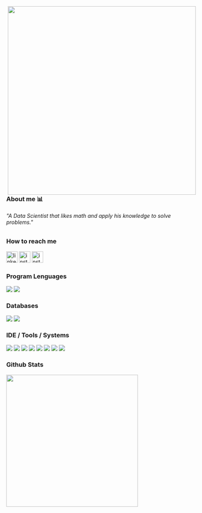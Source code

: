 <div>
<img align="right" height="500em" src="https://user-images.githubusercontent.com/100642061/173202394-11f05595-21af-4cfe-95c7-d76fb1ebbd03.gif">
</div>

### About me 📊
<div>
   <h6 align="left">"A Data Scientist that likes math and apply his knowledge to solve problems."
</div>

### How to reach me
   [<img height='30' src='https://img.shields.io/badge/LinkedIn-000?style=for-the-badge&logo=linkedin&logoColor=blue' alt='linkedin'>](https://www.linkedin.com/in/gabrielcdev/)
   [<img height='30' src='https://img.shields.io/badge/instagram-000?style=for-the-badge&logo=instagram&logoColor=a10d37' alt='instagram'>](https://www.instagram.com/krd.gabriel/)
   [<img height='30' src='https://img.shields.io/badge/-Hackerrank-000?style=for-the-badge&logo=HackerRank&logoColor=2EC866' alt='instagram'>](https://www.hackerrank.com/gabrielcdev)

### Program Lenguages
<div>
  <img src="https://img.shields.io/badge/Python-000?style=for-the-badge&logo=python&logoColor=blue"/>
  <img src="https://img.shields.io/badge/Bash-000?style=for-the-badge&logo=GNU%20Bash&logoColor=green"/>
</div>


### Databases
<div>
  <img src="https://img.shields.io/badge/PostgreSQL-000?style=for-the-badge&logo=postgresql&logoColor=green"/>
  <img src="https://img.shields.io/badge/MySQL-000?style=for-the-badge&logo=mysql&logoColor=61DAFB"/>
</div>


### IDE / Tools / Systems
<div>
  <img src="https://img.shields.io/badge/VS_Code-000?style=for-the-badge&logo=visual%20studio&logoColor=5C2D91"/>
  <img src="https://img.shields.io/badge/Jupyter-000?&style=for-the-badge&logo=Jupyter&logoColor=F37626"/>
  <img src="https://img.shields.io/badge/Pandas-000?style=for-the-badge&logo=Pandas&logoColor=0b3578"/>
  <img src="https://img.shields.io/badge/Git-000.svg?&style=for-the-badge&logo=Git&logoColor=red"/>
  <img src="https://img.shields.io/badge/Selenium-000?style=for-the-badge&logo=Selenium&logoColor=76bc2f"/>
  <img src="https://img.shields.io/badge/Postman-000?style=for-the-badge&logo=Postman&logoColor=F37626"/>
  <img src="https://img.shields.io/badge/Windows-000?style=for-the-badge&logo=windows&logoColor=blue"/>
  <img src="https://img.shields.io/badge/Linux-000?style=for-the-badge&logo=linux-mint&logoColor=87CF3E"/>
</div>

### Github Stats
<div>
  <img src="https://github-readme-stats.vercel.app/api/top-langs/?username=gabrielcordeiro2&layout=compact&theme=radical" width="350"/>
</div>
